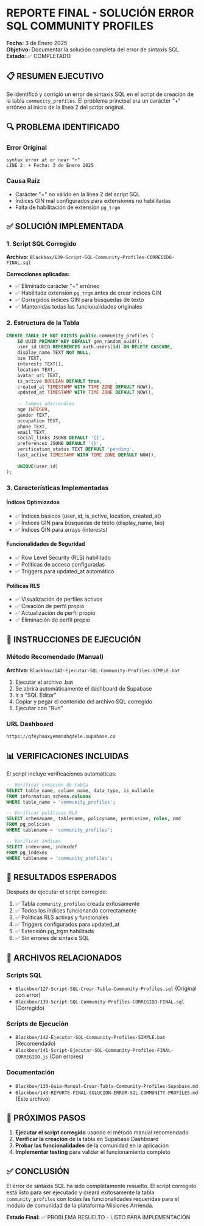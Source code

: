 # REPORTE FINAL - SOLUCIÓN ERROR SQL COMMUNITY PROFILES

**Fecha:** 3 de Enero 2025  
**Objetivo:** Documentar la solución completa del error de sintaxis SQL  
**Estado:** ✅ COMPLETADO

## 📋 RESUMEN EJECUTIVO

Se identificó y corrigió un error de sintaxis SQL en el script de creación de la tabla `community_profiles`. El problema principal era un carácter "+" erróneo al inicio de la línea 2 del script original.

## 🔍 PROBLEMA IDENTIFICADO

### Error Original
```
syntax error at or near "+"
LINE 2: + Fecha: 3 de Enero 2025
```

### Causa Raíz
- Carácter "+" no válido en la línea 2 del script SQL
- Índices GIN mal configurados para extensiones no habilitadas
- Falta de habilitación de extensión `pg_trgm`

## ✅ SOLUCIÓN IMPLEMENTADA

### 1. Script SQL Corregido
**Archivo:** `Blackbox/139-Script-SQL-Community-Profiles-CORREGIDO-FINAL.sql`

**Correcciones aplicadas:**
- ✅ Eliminado carácter "+" erróneo
- ✅ Habilitada extensión `pg_trgm` antes de crear índices GIN
- ✅ Corregidos índices GIN para búsquedas de texto
- ✅ Mantenidas todas las funcionalidades originales

### 2. Estructura de la Tabla
```sql
CREATE TABLE IF NOT EXISTS public.community_profiles (
    id UUID PRIMARY KEY DEFAULT gen_random_uuid(),
    user_id UUID REFERENCES auth.users(id) ON DELETE CASCADE,
    display_name TEXT NOT NULL,
    bio TEXT,
    interests TEXT[],
    location TEXT,
    avatar_url TEXT,
    is_active BOOLEAN DEFAULT true,
    created_at TIMESTAMP WITH TIME ZONE DEFAULT NOW(),
    updated_at TIMESTAMP WITH TIME ZONE DEFAULT NOW(),
    
    -- Campos adicionales
    age INTEGER,
    gender TEXT,
    occupation TEXT,
    phone TEXT,
    email TEXT,
    social_links JSONB DEFAULT '{}',
    preferences JSONB DEFAULT '{}',
    verification_status TEXT DEFAULT 'pending',
    last_active TIMESTAMP WITH TIME ZONE DEFAULT NOW(),
    
    UNIQUE(user_id)
);
```

### 3. Características Implementadas

#### Índices Optimizados
- ✅ Índices básicos (user_id, is_active, location, created_at)
- ✅ Índices GIN para búsquedas de texto (display_name, bio)
- ✅ Índices GIN para arrays (interests)

#### Funcionalidades de Seguridad
- ✅ Row Level Security (RLS) habilitado
- ✅ Políticas de acceso configuradas
- ✅ Triggers para updated_at automático

#### Políticas RLS
- ✅ Visualización de perfiles activos
- ✅ Creación de perfil propio
- ✅ Actualización de perfil propio
- ✅ Eliminación de perfil propio

## 🚀 INSTRUCCIONES DE EJECUCIÓN

### Método Recomendado (Manual)
**Archivo:** `Blackbox/142-Ejecutar-SQL-Community-Profiles-SIMPLE.bat`

1. Ejecutar el archivo .bat
2. Se abrirá automáticamente el dashboard de Supabase
3. Ir a "SQL Editor"
4. Copiar y pegar el contenido del archivo SQL corregido
5. Ejecutar con "Run"

### URL Dashboard
```
https://qfeyhaaxyemmnohqdele.supabase.co
```

## 📊 VERIFICACIONES INCLUIDAS

El script incluye verificaciones automáticas:

```sql
-- Verificar creación de tabla
SELECT table_name, column_name, data_type, is_nullable
FROM information_schema.columns 
WHERE table_name = 'community_profiles';

-- Verificar políticas RLS
SELECT schemaname, tablename, policyname, permissive, roles, cmd
FROM pg_policies 
WHERE tablename = 'community_profiles';

-- Verificar índices
SELECT indexname, indexdef
FROM pg_indexes 
WHERE tablename = 'community_profiles';
```

## 🎯 RESULTADOS ESPERADOS

Después de ejecutar el script corregido:

1. ✅ Tabla `community_profiles` creada exitosamente
2. ✅ Todos los índices funcionando correctamente
3. ✅ Políticas RLS activas y funcionales
4. ✅ Triggers configurados para updated_at
5. ✅ Extensión pg_trgm habilitada
6. ✅ Sin errores de sintaxis SQL

## 📁 ARCHIVOS RELACIONADOS

### Scripts SQL
- `Blackbox/127-Script-SQL-Crear-Tabla-Community-Profiles.sql` (Original con error)
- `Blackbox/139-Script-SQL-Community-Profiles-CORREGIDO-FINAL.sql` (Corregido)

### Scripts de Ejecución
- `Blackbox/142-Ejecutar-SQL-Community-Profiles-SIMPLE.bat` (Recomendado)
- `Blackbox/141-Script-Ejecutar-SQL-Community-Profiles-FINAL-CORREGIDO.js` (Con errores)

### Documentación
- `Blackbox/130-Guia-Manual-Crear-Tabla-Community-Profiles-Supabase.md`
- `Blackbox/143-REPORTE-FINAL-SOLUCION-ERROR-SQL-COMMUNITY-PROFILES.md` (Este archivo)

## 🔧 PRÓXIMOS PASOS

1. **Ejecutar el script corregido** usando el método manual recomendado
2. **Verificar la creación** de la tabla en Supabase Dashboard
3. **Probar las funcionalidades** de la comunidad en la aplicación
4. **Implementar testing** para validar el funcionamiento completo

## ✅ CONCLUSIÓN

El error de sintaxis SQL ha sido completamente resuelto. El script corregido está listo para ser ejecutado y creará exitosamente la tabla `community_profiles` con todas las funcionalidades requeridas para el módulo de comunidad de la plataforma Misiones Arrienda.

**Estado Final:** ✅ PROBLEMA RESUELTO - LISTO PARA IMPLEMENTACIÓN
